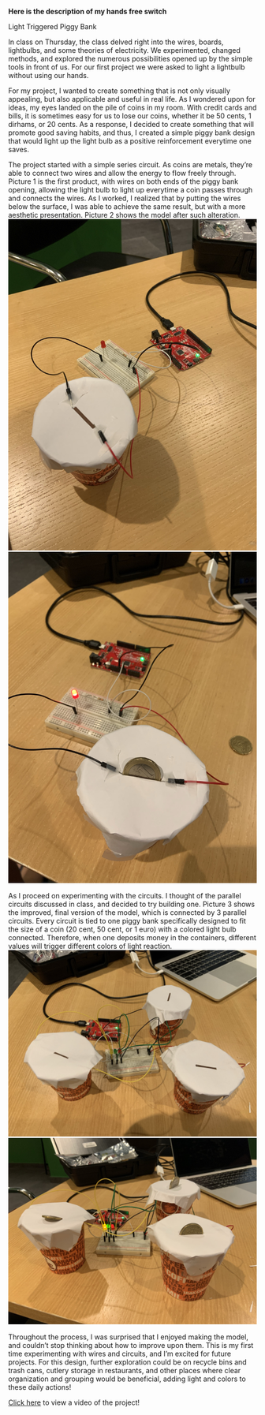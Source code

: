 **Here is the description of my hands free switch**

Light Triggered Piggy Bank

In class on Thursday, the class delved right into the wires, boards, lightbulbs, and some theories of electricity. We experimented, changed methods, and explored the numerous possibilities opened up by the simple tools in front of us. For our first project we were asked to light a lightbulb without using our hands. 
	
For my project, I wanted to create something that is not only visually appealing, but also applicable and useful in real life. As I wondered upon for ideas, my eyes landed on the pile of coins in my room. With credit cards and bills, it is sometimes easy for us to lose our coins, whether it be 50 cents, 1 dirhams, or 20 cents. As a response, I decided to create something that will promote good saving habits, and thus, I created a simple piggy bank design that would light up the light bulb as a positive reinforcement everytime one saves. 
	
The project started with a simple series circuit. As coins are metals, they’re able to connect two wires and allow the energy to flow freely through. Picture 1 is the first product, with wires on both ends of the piggy bank opening, allowing the light bulb to light up everytime a coin passes through and connects the wires. As I worked, I realized that by putting the wires below the surface, I was able to achieve the same result, but with a more aesthetic presentation. Picture 2 shows the model after such alteration.
![](IMG_2137.jpg)
![](IMG_3872.jpg)
	
As I proceed on experimenting with the circuits. I thought of the parallel circuits discussed in class, and decided to try building one. Picture 3 shows the improved, final version of the model, which is connected by 3 parallel circuits. Every circuit is tied to one piggy bank specifically designed to fit the size of a coin (20 cent, 50 cent, or 1 euro) with a colored light bulb connected. Therefore, when one deposits money in the containers, different values will trigger different colors of light reaction. 
![](IMG_2330.jpg)	
![](IMG_3758.jpg)

Throughout the process, I was surprised that I enjoyed making the model, and couldn’t stop thinking about how to improve upon them. This is my first time experimenting with wires and circuits, and I’m excited for future projects. For this design, further exploration could be on recycle bins and trash cans, cutlery storage in restaurants, and other places where clear organization and grouping would be beneficial, adding light and colors to these daily actions!

[Click here](https://youtu.be/h4e-SG17m5Y) to view a video of the project!
